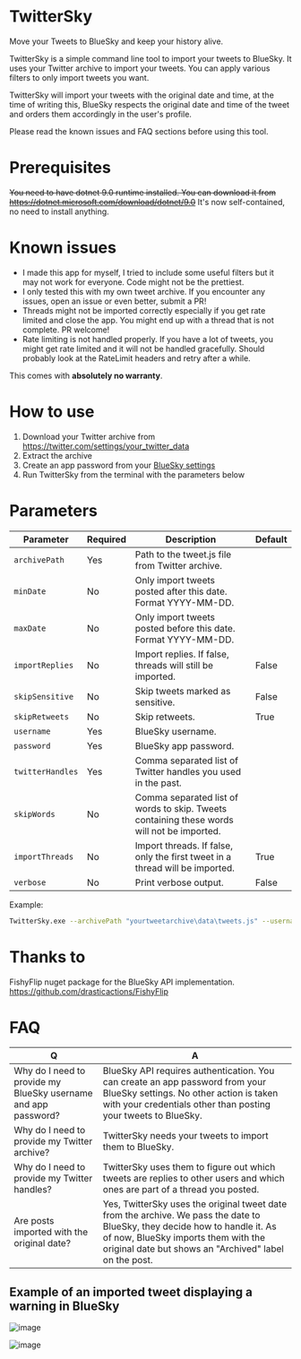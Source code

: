 # TwitterSky

Move your Tweets to BlueSky and keep your history alive.

TwitterSky is a simple command line tool to import your tweets to BlueSky. It uses your Twitter archive to import your tweets. 
You can apply various filters to only import tweets you want.

TwitterSky will import your tweets with the original date and time, at the time of writing this, BlueSky respects the original date and time of the tweet and orders them accordingly in the user's profile.

Please read the known issues and FAQ sections before using this tool.

# Prerequisites
~~You need to have dotnet 9.0 runtime installed. You can download it from https://dotnet.microsoft.com/download/dotnet/9.0~~ It's now self-contained, no need to install anything.

# Known issues
- I made this app for myself, I tried to include some useful filters but it may not work for everyone. Code might not be the prettiest.
- I only tested this with my own tweet archive. If you encounter any issues, open an issue or even better, submit a PR!
- Threads might not be imported correctly especially if you get rate limited and close the app. You might end up with a thread that is not complete. PR welcome!
- Rate limiting is not handled properly. If you have a lot of tweets, you might get rate limited and it will not be handled gracefully. Should probably look at the RateLimit headers and retry after a while.

This comes with **absolutely no warranty**.

# How to use
1. Download your Twitter archive from https://twitter.com/settings/your_twitter_data
2. Extract the archive
3. Create an app password from your [BlueSky settings](https://bsky.app/settings/app-passwords)
4. Run TwitterSky from the terminal with the parameters below

# Parameters

| Parameter       | Required | Description                                                                 | Default |
|-----------------|----------|-----------------------------------------------------------------------------|---------|
| `archivePath`   | Yes      | Path to the tweet.js file from Twitter archive.                             |        |
| `minDate`       | No       | Only import tweets posted after this date. Format YYYY-MM-DD.               |         |
| `maxDate`       | No       | Only import tweets posted before this date. Format YYYY-MM-DD.              |         |
| `importReplies` | No       | Import replies. If false, threads will still be imported.                   | False   |
| `skipSensitive` | No       | Skip tweets marked as sensitive.                                            | False   |
| `skipRetweets`  | No       | Skip retweets.                                                              | True    |
| `username`      | Yes      | BlueSky username.                                                           |         |
| `password`      | Yes      | BlueSky app password.                                                       |         |
| `twitterHandles`| Yes      | Comma separated list of Twitter handles you used in the past.               |         |
| `skipWords`     | No       | Comma separated list of words to skip. Tweets containing these words will not be imported. |         |
| `importThreads` | No       | Import threads. If false, only the first tweet in a thread will be imported. |  True       |
| `verbose`       | No       | Print verbose output.                                                       | False   |

Example:
```bash
TwitterSky.exe --archivePath "yourtweetarchive\data\tweets.js" --username "yourbskyusername.bsky.social" --password "yourapppassword" --twitterHandles "handle1,handle2" --minDate "2012-10-10" --skipWords "pizza,hungry,money" --verbose
```

# Thanks to
FishyFlip nuget package for the BlueSky API implementation. https://github.com/drasticactions/FishyFlip

# FAQ

| **Q** | **A** |
|-------|-------|
| Why do I need to provide my BlueSky username and app password? | BlueSky API requires authentication. You can create an app password from your BlueSky settings. No other action is taken with your credentials other than posting your tweets to BlueSky. |
| Why do I need to provide my Twitter archive? | TwitterSky needs your tweets to import them to BlueSky. |
| Why do I need to provide my Twitter handles? | TwitterSky uses them to figure out which tweets are replies to other users and which ones are part of a thread you posted. |
| Are posts imported with the original date? | Yes, TwitterSky uses the original tweet date from the archive. We pass the date to BlueSky, they decide how to handle it. As of now, BlueSky imports them with the original date but shows an "Archived" label on the post. |

## Example of an imported tweet displaying a warning in BlueSky
![image](https://github.com/user-attachments/assets/3d95efd7-cfd5-4c2c-aa78-27817041b11b)

![image](https://github.com/user-attachments/assets/40e54ae2-d170-48e4-9a3a-7ed590d3b8f8)
